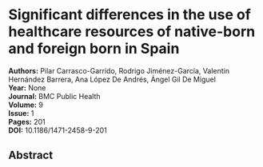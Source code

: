 # Significant differences in the use of healthcare resources of native-born and foreign born in Spain

**Authors:** Pilar Carrasco-Garrido, Rodrigo Jiménez-García, Valentin Hernández Barrera, Ana López De Andrés, Ángel Gil De Miguel  
**Year:** None  
**Journal:** BMC Public Health  
**Volume:** 9  
**Issue:** 1  
**Pages:** 201  
**DOI:** 10.1186/1471-2458-9-201  

## Abstract


